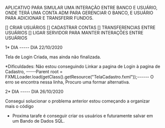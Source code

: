 APLICATIVO PARA SIMULAR UMA INTERAÇÃO ENTRE BANCO E USUÁRIO, ONDE TERÁ UMA CONTA ADM PARA GERENCIAR
O BANCO, E USUÁRIO PARA ADICIONAR E TRANSFERIR FUNDOS.

[]  CRIAR USUÁRIOS
[]  CADASTRAR CONTAS
[]  TRANSFERENCIAS ENTRE USUÁRIOS
[]  LIGAR SERVIDOR PARA MANTER INTERAÇÕES ENTRE USUÁRIOS

1* DIA  -----   DIA 22/10/2020 

Tela de Login Criada, mas ainda não finalizada.

*Dificuldades:
    Não estou conseguindo Linkar a pagina de Login à pagina de Cadastro,
    -----Parent root = FXMLLoader.load(getClass().getResource("TelaCadastro.fxml"));------
    O erro se encontra nessa linha, Procuro uma formar alternativa.


2* DIA  -----   DIA 26/10/2020

Consegui solucionar o problema anterior estou começando a organizar mais o código

* Proxima tarafe é conseguir criar os usuários e futuramente salvar em um Bando de Dados SQL.